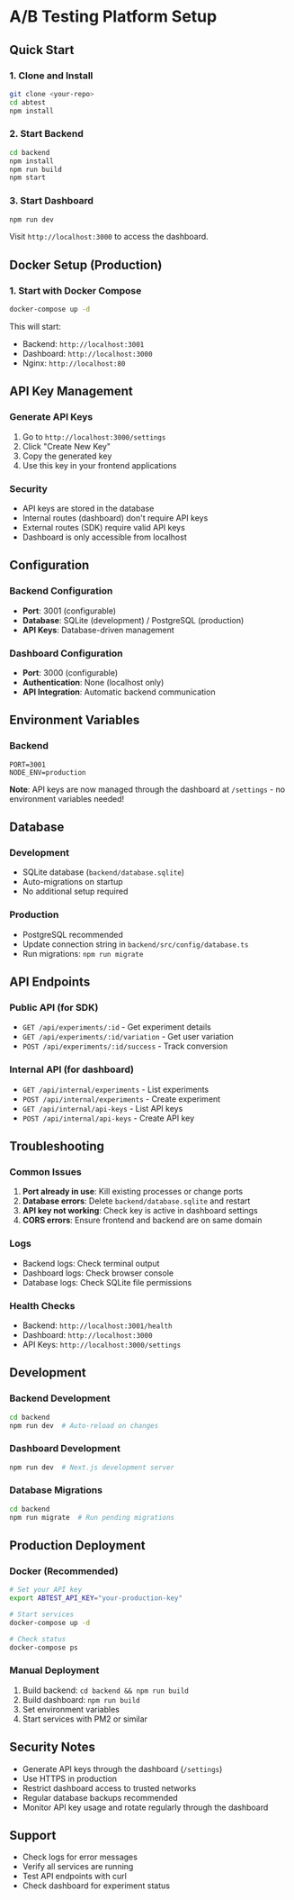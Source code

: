 # A/B Testing Platform Setup

## Quick Start

### 1. Clone and Install

```bash
git clone <your-repo>
cd abtest
npm install
```

### 2. Start Backend

```bash
cd backend
npm install
npm run build
npm start
```

### 3. Start Dashboard

```bash
npm run dev
```

Visit `http://localhost:3000` to access the dashboard.

## Docker Setup (Production)

### 1. Start with Docker Compose

```bash
docker-compose up -d
```

This will start:

- Backend: `http://localhost:3001`
- Dashboard: `http://localhost:3000`
- Nginx: `http://localhost:80`

## API Key Management

### Generate API Keys

1. Go to `http://localhost:3000/settings`
2. Click "Create New Key"
3. Copy the generated key
4. Use this key in your frontend applications

### Security

- API keys are stored in the database
- Internal routes (dashboard) don't require API keys
- External routes (SDK) require valid API keys
- Dashboard is only accessible from localhost

## Configuration

### Backend Configuration

- **Port**: 3001 (configurable)
- **Database**: SQLite (development) / PostgreSQL (production)
- **API Keys**: Database-driven management

### Dashboard Configuration

- **Port**: 3000 (configurable)
- **Authentication**: None (localhost only)
- **API Integration**: Automatic backend communication

## Environment Variables

### Backend

```env
PORT=3001
NODE_ENV=production
```

**Note**: API keys are now managed through the dashboard at `/settings` - no environment variables needed!

## Database

### Development

- SQLite database (`backend/database.sqlite`)
- Auto-migrations on startup
- No additional setup required

### Production

- PostgreSQL recommended
- Update connection string in `backend/src/config/database.ts`
- Run migrations: `npm run migrate`

## API Endpoints

### Public API (for SDK)

- `GET /api/experiments/:id` - Get experiment details
- `GET /api/experiments/:id/variation` - Get user variation
- `POST /api/experiments/:id/success` - Track conversion

### Internal API (for dashboard)

- `GET /api/internal/experiments` - List experiments
- `POST /api/internal/experiments` - Create experiment
- `GET /api/internal/api-keys` - List API keys
- `POST /api/internal/api-keys` - Create API key

## Troubleshooting

### Common Issues

1. **Port already in use**: Kill existing processes or change ports
2. **Database errors**: Delete `backend/database.sqlite` and restart
3. **API key not working**: Check key is active in dashboard settings
4. **CORS errors**: Ensure frontend and backend are on same domain

### Logs

- Backend logs: Check terminal output
- Dashboard logs: Check browser console
- Database logs: Check SQLite file permissions

### Health Checks

- Backend: `http://localhost:3001/health`
- Dashboard: `http://localhost:3000`
- API Keys: `http://localhost:3000/settings`

## Development

### Backend Development

```bash
cd backend
npm run dev  # Auto-reload on changes
```

### Dashboard Development

```bash
npm run dev  # Next.js development server
```

### Database Migrations

```bash
cd backend
npm run migrate  # Run pending migrations
```

## Production Deployment

### Docker (Recommended)

```bash
# Set your API key
export ABTEST_API_KEY="your-production-key"

# Start services
docker-compose up -d

# Check status
docker-compose ps
```

### Manual Deployment

1. Build backend: `cd backend && npm run build`
2. Build dashboard: `npm run build`
3. Set environment variables
4. Start services with PM2 or similar

## Security Notes

- Generate API keys through the dashboard (`/settings`)
- Use HTTPS in production
- Restrict dashboard access to trusted networks
- Regular database backups recommended
- Monitor API key usage and rotate regularly through the dashboard

## Support

- Check logs for error messages
- Verify all services are running
- Test API endpoints with curl
- Check dashboard for experiment status
